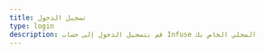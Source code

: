 ```yaml
---
title: تسجيل الدخول
type: login
description: قم بتسجيل الدخول إلى حساب Infuse المحلي الخاص بك
---
```

